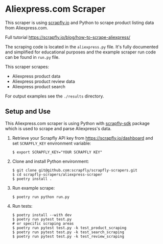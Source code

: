 # Aliexpress.com Scraper

This scraper is using [scrapfly.io](https://scrapfly.io/) and Python to scrape product listing data from Aliexpress.com. 

Full tutorial <https://scrapfly.io/blog/how-to-scrape-aliexpress/>

The scraping code is located in the `aliexpress.py` file. It's fully documented and simplified for educational purposes and the example scraper run code can be found in `run.py` file.

This scraper scrapes:
- Aliexpress product data
- Aliexpress product review data
- Aliexpress product search

For output examples see the `./results` directory.

## Setup and Use

This Aliexpress.com scraper is using Python with [scrapfly-sdk](https://pypi.org/project/scrapfly-sdk/) package which is used to scrape and parse Aliexpress's data.

1. Retrieve your Scrapfly API key from <https://scrapfly.io/dashboard> and set `SCRAPFLY_KEY` environment variable:
    ```shell
    $ export SCRAPFLY_KEY="YOUR SCRAPFLY KEY"
    ```
2. Clone and install Python environment:
    ```shell
    $ git clone git@github.com:scrapfly/scrapfly-scrapers.git
    $ cd scrapfly-scrapers/aliexpress-scraper
    $ poetry install .
    ```
3. Run example scrape:
    ```shell
    $ poetry run python run.py
    ```
4. Run tests:
    ```shell
    $ poetry install --with dev
    $ poetry run pytest test.py
    # or specific scraping areas
    $ poetry run pytest test.py -k test_product_scraping
    $ poetry run pytest test.py -k test_search_scraping
    $ poetry run pytest test.py -k test_review_scraping
    ```

